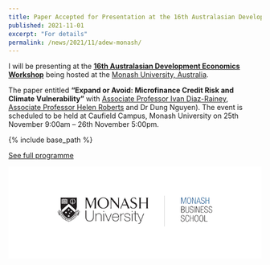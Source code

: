 ```yaml
---
title: Paper Accepted for Presentation at the 16th Australasian Development Economics Workshop
published: 2021-11-01
excerpt: "For details"
permalink: /news/2021/11/adew-monash/ 
---
```


I will be presenting at the **[16th Australasian Development Economics Workshop](https://www.monash.edu/business/events/16th-australasian-development-economics-workshop-monash-university)** being hosted at the [Monash University, Australia](https://www.monash.edu/).

The paper entitled **“Expand or Avoid: Microfinance Credit Risk and Climate Vulnerability”** with [Associate Professor Ivan Diaz-Rainey](https://www.otago.ac.nz/accountancyfinance/staff/otago032953.html), [Associate Professor Helen Roberts](https://www.otago.ac.nz/accountancyfinance/staff/helenroberts.html) and Dr Dung Nguyen). The event is scheduled to be held at Caufield Campus, Monash University on 25th November 9:00am – 26th November 5:00pm.

{% include base_path %}

<a href="https://iftekhariahmed.github.io/files/.pdf">See full programme</a>

![](/images/adew21.png)
